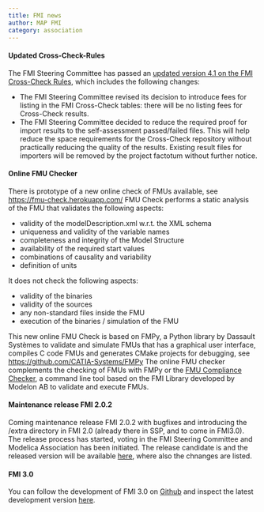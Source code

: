 ```yaml
---
title: FMI news
author: MAP FMI
category: association
---
```



#### Updated Cross-Check-Rules

The FMI Steering Committee has passed an [updated version 4.1 on the FMI Cross-Check Rules](https://github.com/modelica/fmi-cross-check/blob/master/FMI-CROSS-CHECK-RULES.md), which includes the following changes:

- The FMI Steering Committee revised its decision to introduce fees for listing in the FMI Cross-Check tables: there will be no listing fees for Cross-Check results.
- The FMI Steering Committee decided to reduce the required proof for import results to the self-assessment passed/failed files. This will help reduce the space requirements for the Cross-Check repository without practically reducing the quality of the results. Existing result files for importers will be removed by the project factotum without further notice.

#### Online FMU Checker

There is prototype of a new online check of FMUs available, see https://fmu-check.herokuapp.com/
FMU Check performs a static analysis of the FMU that validates the following aspects:

- validity of the modelDescription.xml w.r.t. the XML schema
- uniqueness and validity of the variable names
- completeness and integrity of the Model Structure
- availability of the required start values
- combinations of causality and variability
- definition of units

It does not check the following aspects:

- validity of the binaries
- validity of the sources
- any non-standard files inside the FMU
- execution of the binaries / simulation of the FMU

This new online FMU Check is based on FMPy, a Python library by Dassault Systèmes to validate and simulate FMUs that has a graphical user interface, compiles C code FMUs and generates CMake projects for debugging, see https://github.com/CATIA-Systems/FMPy
The online FMU checker complements the checking of FMUs with FMPy or the [FMU Compliance Checker](https://github.com/modelica-tools/FMUComplianceChecker), a command line tool based on the FMI Library developed by Modelon AB to validate and execute FMUs.

#### Maintenance release FMI 2.0.2

Coming maintenance release FMI 2.0.2 with bugfixes and introducing the /extra directory in FMI 2.0 (already there in SSP, and to come in FMI3.0).
The release process has started, voting in the FMI Steering Committee and Modelica Association has been initiated.
The release candidate is and the released version will be available [here](https://github.com/modelica/fmi-standard), where also the chnanges are listed.

#### FMI 3.0

You can follow the development of FMI 3.0 on [Github](https://github.com/modelica/fmi-standard) and inspect the latest development version [here](https://fmi-standard.org/docs/3.0-dev/).
